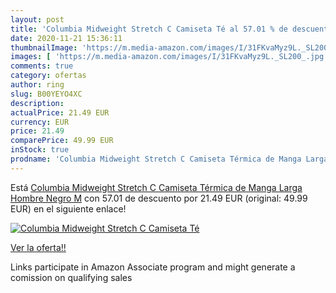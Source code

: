 ```yaml
---
layout: post
title: 'Columbia Midweight Stretch C Camiseta Té al 57.01 % de descuento'
date: 2020-11-21 15:36:11
thumbnailImage: 'https://m.media-amazon.com/images/I/31FKvaMyz9L._SL200_.jpg'
images: [ 'https://m.media-amazon.com/images/I/31FKvaMyz9L._SL200_.jpg' ]
comments: true
category: ofertas
author: ring
slug: B00YEYO4XC
description:
actualPrice: 21.49 EUR
currency: EUR
price: 21.49
comparePrice: 49.99 EUR
inStock: true
prodname: 'Columbia Midweight Stretch C Camiseta Térmica de Manga Larga  Hombre  Negro  M'
---
```


Está [Columbia Midweight Stretch C Camiseta Térmica de Manga Larga  Hombre  Negro  M](https://www.amazon.es/dp/B00YEYO4XC/?tag=tolees-21) con 57.01 de descuento por 21.49 EUR (original: 49.99 EUR) en el siguiente enlace!

[![Columbia Midweight Stretch C Camiseta Té](https://m.media-amazon.com/images/I/31FKvaMyz9L._SL200_.jpg)](https://www.amazon.es/dp/B00YEYO4XC/?tag=tolees-21)

[Ver la oferta!!](https://www.amazon.es/dp/B00YEYO4XC/?tag=tolees-21)

Links participate in Amazon Associate program and might generate a comission on qualifying sales


